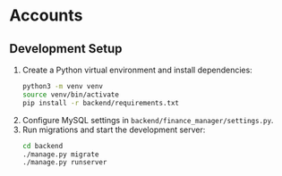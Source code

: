 # Accounts

## Development Setup

1. Create a Python virtual environment and install dependencies:
   ```bash
   python3 -m venv venv
   source venv/bin/activate
   pip install -r backend/requirements.txt
   ```
2. Configure MySQL settings in `backend/finance_manager/settings.py`.
3. Run migrations and start the development server:
   ```bash
   cd backend
   ./manage.py migrate
   ./manage.py runserver
   ```
